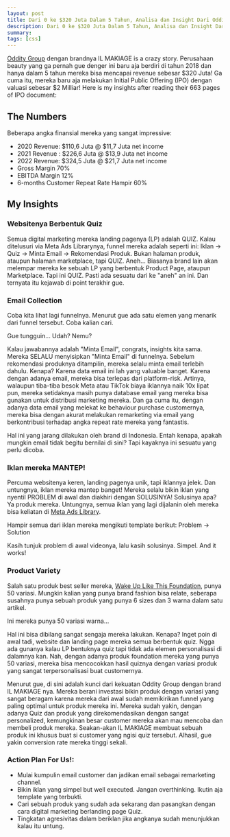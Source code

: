 ```yaml
---
layout: post
title: Dari 0 ke $320 Juta Dalam 5 Tahun, Analisa dan Insight Dari Oddity Group (IL MAKIAGE)
description: Dari 0 ke $320 Juta Dalam 5 Tahun, Analisa dan Insight Dari Oddity Group (IL MAKIAGE)
summary:
tags: [css]
---
```

[Oddity Group](https://oddity.com/) dengan brandnya IL MAKIAGE is a crazy story. Perusahaan beauty yang ga pernah gue denger ini baru aja berdiri di tahun 2018 dan hanya dalam 5 tahun mereka bisa mencapai revenue sebesar $320 Juta! Ga cuma itu, mereka baru aja melakukan Initial Public Offering (IPO) dengan valuasi sebesar $2 Milliar! Here is my insights after reading their 663 pages of IPO document:

## The Numbers 
Beberapa angka finansial mereka yang sangat impressive:
- 2020 Revenue: $110,6 Juta @ $11,7 Juta net income
- 2021 Revenue : $226,6 Juta @ $13,9 Juta net income
- 2022 Revenue: $324,5 Juta @ $21,7 Juta net income
- Gross Margin 70%
- EBITDA Margin 12%
- 6-months Customer Repeat Rate Hampir 60%

## My Insights
### Websitenya Berbentuk Quiz
Semua digital marketing mereka landing pagenya (LP) adalah QUIZ. Kalau ditelusuri via Meta Ads Librarynya, funnel mereka adalah seperti ini: Iklan → Quiz → Minta Email → Rekomendasi Produk. Bukan halaman produk, ataupun halaman marketplace, tapi QUIZ. Aneh... Biasanya brand lain akan melempar mereka ke sebuah LP yang berbentuk Product Page, ataupun Marketplace. Tapi ini QUIZ. Pasti ada sesuatu dari ke "aneh" an ini. Dan ternyata itu kejawab di point terakhir gue.

### Email Collection
Coba kita lihat lagi funnelnya. Menurut gue ada satu elemen yang menarik dari funnel tersebut. Coba kalian cari. 

Gue tungguin... 
Udah? Nemu?

Kalau jawabannya adalah "Minta Email", congrats, insights kita sama. Mereka SELALU menyisipkan "Minta Email" di funnelnya. Sebelum rekomendasi produknya ditampilin, mereka selalu minta email terlebih dahulu. Kenapa? Karena data email ini lah yang valuable banget. Karena dengan adanya email, mereka bisa terlepas dari platform-risk. Artinya, walaupun tiba-tiba besok Meta atau TikTok biaya iklannya naik 10x lipat pun, mereka setidaknya masih punya database email yang mereka bisa gunakan untuk distribusi marketing mereka. Dan ga cuma itu, dengan adanya data email yang melekat ke behaviour purchase customernya, mereka bisa dengan akurat melakukan remarketing via email yang berkontribusi terhadap angka repeat rate mereka yang fantastis.

Hal ini yang jarang dilakukan oleh brand di Indonesia. Entah kenapa, apakah mungkin email tidak begitu bernilai di sini? Tapi kayaknya ini sesuatu yang perlu dicoba. 

### Iklan mereka MANTEP! 
Percuma websitenya keren, landing pagenya unik, tapi iklannya jelek. Dan untungnya, iklan mereka mantep banget! Mereka selalu bikin iklan yang nyentil PROBLEM di awal dan diakhiri dengan SOLUSINYA! Solusinya apa? Ya produk mereka. Untungnya, semua iklan yang lagi dijalanin oleh mereka bisa keliatan di [Meta Ads Library](https://www.facebook.com/ads/library/?active_status=all&ad_type=all&country=ALL&view_all_page_id=1270817949729510&sort_data[direction]=desc&sort_data[mode]=relevancy_monthly_grouped&search_type=page&media_type=all). 

Hampir semua dari iklan mereka mengikuti template berikut: Problem -> Solution

Kasih tunjuk problem di awal videonya, lalu kasih solusinya. Simpel. And it works!

### Product Variety 
Salah satu produk best seller mereka, [Wake Up Like This Foundation](https://www.ilmakiage.com/shop-all/featured-products/212-66010-woke-up-like-this), punya 50 variasi. Mungkin kalian yang punya brand fashion bisa relate, seberapa susahnya punya sebuah produk yang punya 6 sizes dan 3 warna dalam satu artikel.

Ini mereka punya 50 variasi warna... 

Hal ini bisa dibilang sangat sengaja mereka lakukan. Kenapa? Inget poin di awal tadi, website dan landing page mereka semua berbentuk quiz. Ngga ada gunanya kalau LP bentuknya quiz tapi tidak ada elemen personalisasi di dalamnya kan. Nah, dengan adanya produk foundation mereka yang punya 50 variasi, mereka bisa mencocokkan hasil quiznya dengan variasi produk yang sangat terpersonalisasi buat customernya. 

Menurut gue, di sini adalah kunci dari kekuatan Oddity Group dengan brand IL MAKIAGE nya. Mereka berani investasi bikin produk dengan variasi yang sangat beragam karena mereka dari awal sudah memikirikan funnel yang paling optimal untuk produk mereka ini. Mereka sudah yakin, dengan adanya Quiz dan produk yang direkomendasikan dengan sangat personalized, kemungkinan besar customer mereka akan mau mencoba dan membeli produk mereka. Seakan-akan IL MAKIAGE membuat sebuah produk ini khusus buat si customer yang ngisi quiz tersebut. Alhasil, gue yakin conversion rate mereka tinggi sekali.


### Action Plan For Us!:
   - Mulai kumpulin email customer dan jadikan email sebagai remarketing channel.
   - Bikin iklan yang simpel but well executed. Jangan overthinking. Ikutin aja template yang terbukti.
   - Cari sebuah produk yang sudah ada sekarang dan pasangkan dengan cara digital marketing berlanding page Quiz.
   - Tingkatan agresivitas dalam beriklan jika angkanya sudah menunjukkan kalau itu untung.
